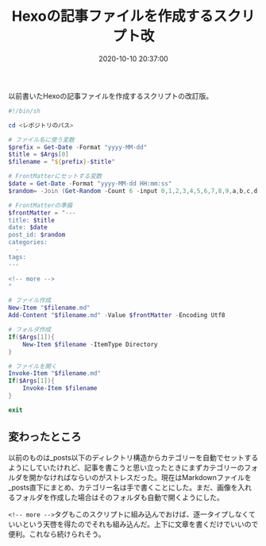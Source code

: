 ﻿---
title: Hexoの記事ファイルを作成するスクリプト改
date: 2020-10-10 20:37:00
post_id: 80w9t4
categories:
  - 雑記
tags:
  - PowerShell
---

以前書いたHexoの記事ファイルを作成するスクリプトの改訂版。

<!-- more -->

```powershell
﻿#!/bin/sh

cd <レポジトリのパス>

# ファイル名に使う変数
$prefix = Get-Date -Format "yyyy-MM-dd"
$title = $Args[0]
$filename = "${prefix}-$title"

# FrontMatterにセットする変数
$date = Get-Date -Format "yyyy-MM-dd HH:mm:ss"
$random= -Join (Get-Random -Count 6 -input 0,1,2,3,4,5,6,7,8,9,a,b,c,d,e,f,g,h,i,j,k,l,m,n,o,p,q,r,s,t,u,v,w,x,y,z)

# FrontMatterの準備
$frontMatter = "---
title: $title
date: $date
post_id: $random
categories:
  -
tags:
---

<!-- more -->
"

# ファイル作成
New-Item "$filename.md"
Add-Content "$filename.md" -Value $frontMatter -Encoding Utf8

# フォルダ作成
If($Args[1]){
    New-Item $filename -ItemType Directory
}

# ファイルを開く
Invoke-Item "$filename.md"
If($Args[1]){
    Invoke-Item $filename
}

exit
```

## 変わったところ

以前のものは_posts以下のディレクトリ構造からカテゴリーを自動でセットするようにしていたけれど、記事を書こうと思い立ったときにまずカテゴリーのフォルダを開かなければならいのがストレスだった。現在はMarkdownファイルを_posts直下にまとめ、カテゴリー名は手で書くことにした。まだ、画像を入れるフォルダを作成した場合はそのフォルダも自動で開くようにした。

`<!-- more -->`タグもこのスクリプトに組み込んでおけば、逐一タイプしなくていいという天啓を得たのでそれも組み込んだ。上下に文章を書くだけでいいので便利。これなら続けられそう。
